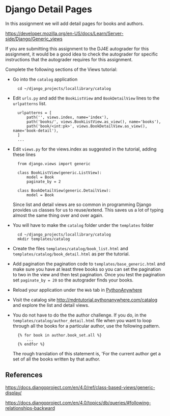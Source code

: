 Django Detail Pages
===================

In this assignment we will add detail pages for books and authors.

https://developer.mozilla.org/en-US/docs/Learn/Server-side/Django/Generic_views

If you are submitting this assignment to the DJ4E autograder 
for this assignment,
it would be a good idea to check the autograder for specific instructions that
the autograder requires for this assignment.

Complete the following sections of the Views tutorial:

* Go into the `catalog` application

        cd ~/django_projects/locallibrary/catalog

* Edit `urls.py` and add the `BookListView` and `BookDetailView` lines to the `urlpatterns` list.

        urlpatterns = [
            path('', views.index, name='index'),
            path('books/', views.BookListView.as_view(), name='books'),
            path('book/<int:pk>', views.BookDetailView.as_view(), name='book-detail'),
        ]
        ...

* Edit `views.py` for the views.index as suggested in the tutorial, adding these lines

        from django.views import generic

        class BookListView(generic.ListView):
            model = Book
            paginate_by = 2

        class BookDetailView(generic.DetailView):
            model = Book

    Since list and detail views are so common in programming Django provides us classes for us to reuse/extend.
    This saves us a lot of typing almost the same thing over and over again.

* You will have to make the `catalog` folder under the `templates` folder

        cd ~/django_projects/locallibrary/catalog
        mkdir templates/catalog

* Create the files `templates/catalog/book_list.html` and `templates/catalog/book_detail.html` as per
    the tutorial.

* Add pagination the pagination code to `templates/base_generic.html` and make sure you have at least
three books so you can set the pagination to two in the view and then test pagination.
Once you test the pagination set `paginate_by = 20` so the autograder finds your books.

* Reload your application under the `Web` tab in
<a href="https://www.pythonanywhere.com" target="_blank">PythonAnywhere</a>

* Visit the catalog site
<a href="http://mdntutorial.pythonanywhere.com/catalog" target="_blank">http://mdntutorial.pythonanywhere.com/catalog</a>
and explore the list and detail views.

* You do not have to do the the author challenge.  If you do, in the `templates/catalog/author_detail.html` file when
you want to loop through all the books for a particular author, use the following pattern.

        {% for book in author.book_set.all %}
            ...
        {% endfor %}

    The rough translation of this statement is, 'For the current author get a set of all the
    books written by that author.

References
----------

https://docs.djangoproject.com/en/4.0/ref/class-based-views/generic-display/

https://docs.djangoproject.com/en/4.0/topics/db/queries/#following-relationships-backward

